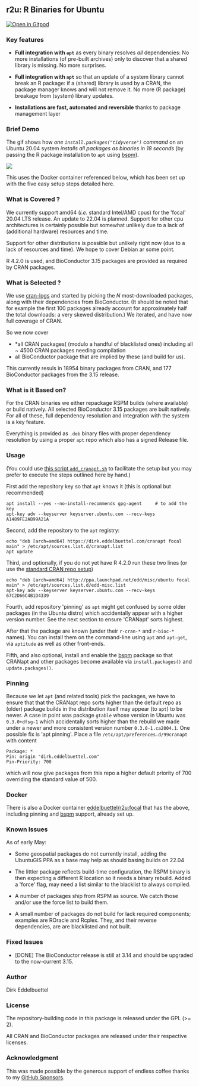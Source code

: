 
## r2u:  R Binaries for Ubuntu

[![Open in Gitpod](https://gitpod.io/button/open-in-gitpod.svg)](https://gitpod.io/#https://github.com/eddelbuettel/r2u)


### Key features

- **Full integration with `apt`** as every binary resolves _all_ dependencies: No
  more installations (of pre-built archives) only to discover that a shared
  library is missing. No more surprises.

- **Full integration with `apt`** so that an update of a system library
  cannot break an R package: if a (shared) library is used by a CRAN, the
  package manager knows and will not remove it.  No more (R package) breakage
  from (system) library updates.
  
- **Installations are fast, automated and reversible** thanks to package
  management layer

### Brief Demo

The gif shows how _one `install.packages("tidyverse")` command_ on an Ubuntu
20.04 system _installs all packages as binaries in 18 seconds_ (by passing the
R package installation to `apt` using [bspm](https://cloud.r-project.org/package=bspm)). 

![](https://eddelbuettel.github.io/r2u/assets/tidyverse_from_r2u_2022-05-04_17-09.gif)

This uses the Docker container referenced below, which has been set up with
the five easy setup steps detailed here.


### What is Covered ?

We currently support amd64 (_i.e._ standard Intel/AMD cpus) for the 'focal'
20.04 LTS release.  An update to 22.04 is planned.  Support for other cpu
architectures is certainly possible but somewhat unlikely due to a lack of
(additional hardware) resources and time.

Support for other distributions is possible but unlikely right now (due to a lack
of resources and time). We hope to cover Debian ar some point.

R 4.2.0 is used, and BioConductor 3.15 packages are provided as required by CRAN packages.


### What is Selected ?

We use [cran-logs](https://cran-logs.rstudio.com/) and started by picking the _N_
most-downloaded packages, along with their dependencies from BioConductor.
(It should be noted that for example the first 100 packages already account
for approximately half the total downloads: a very skewed distribution.) We
iterated, and have now full coverage of CRAN.

So we now cover 
- *all CRAN packages( (modulo a handful of blacklisted ones) including all ~ 4500 CRAN packages needing compilation 
- all BioConductor package that are implied by these (and build for us). 

This currently resuls in 18954 binary packages from CRAN, and 177
BioConductor packages from the 3.15 release.


### What is it Based on?

For the CRAN binaries we either repackage RSPM builds (where available) or
build natively. All selected BioConductor 3.15 packages are built natively.
For all of these, full dependency resolution and integration with the system
is a key feature.

Everything is provided as `.deb` binary files with proper dependency
resolution by using a proper `apt` repo which also has a signed Release file.


### Usage 

(You could use [this script `add_cranapt.sh`](https://github.com/eddelbuettel/r2u/blob/master/inst/scripts/add_cranapt.sh) to facilitate the setup but you may prefer to execute the steps outlined here by
hand.)

First add the repository key so that `apt` knows it (this is optional but recommended) 

    apt install --yes --no-install-recommends gpg-agent  	# to add the key
    apt-key adv --keyserver keyserver.ubuntu.com --recv-keys A1489FE2AB99A21A
    
Second, add the repository to the `apt` registry:

    echo "deb [arch=amd64] https://dirk.eddelbuettel.com/cranapt focal main" > /etc/apt/sources.list.d/cranapt.list
    apt update

Third, and optionally, if you do not yet have R 4.2.0 run these two lines (or
use the [standard CRAN repo setup](https://cloud.r-project.org/bin/linux/ubuntu/))

    echo "deb [arch=amd64] http://ppa.launchpad.net/edd/misc/ubuntu focal main" > /etc/apt/sources.list.d/edd-misc.list 
    apt-key adv --keyserver keyserver.ubuntu.com --recv-keys 67C2D66C4B1D4339

Fourth, add repository 'pinning' as `apt` might get confused by some older
packages (in the Ubuntu distro) which accidentally appear with a higher
version number. See the next section to ensure 'CRANapt' sorts highest.

After that the package are known (under their `r-cran-*` and `r-bioc-*`
names).  You can install them on the command-line using `apt` and `apt-get`,
via `aptitude` as well as other front-ends.

Fifth, and also optional, install and enable the
[bspm](https://cloud.r-project.org/package=bspm) package so that CRANapt and
other packages become available via `install.packages()` and
`update.packages()`.



### Pinning

Because we let `apt` (and related tools) pick the packages, we have to ensure
that that the CRANapt repo sorts higher than the default repo as (older)
package builds in the distribution itself may appear (to `apt`) to be
newer. A case in point was package `gtable` whose version in Ubuntu was
`0.3.0+dfsg-1` which accidentally sorts higher than the rebuild we made under
a newer and more consistent version number `0.3.0-1.ca2004.1`.  One possible
fix is 'apt pinning'. Place a file `/etc/apt/preferences.d/99cranapt` with content

    Package: *
    Pin: origin "dirk.eddelbuettel.com"
    Pin-Priority: 700

which will now give packages from this repo a higher default priority of 700
overriding the standard value of 500.


### Docker

There is also a Docker container [eddelbuettel/r2u:focal](https://hub.docker.com/repository/docker/eddelbuettel/r2u)
that has the above, including pinning and [bspm](https://cran.r-project.org/package=bspm) support, already set up.


### Known Issues

As of early May:

- Some geospatial packages do not currently install, adding the UbuntuGIS PPA
  as a base may help as should basing builds on 22.04

- The littler package reflects build-time configuration, the RSPM binary is
  then expecting a different R location so it needs a binary rebuild. Added a
  'force' flag, may need a list similar to the blacklist to always compiled.
  
- A number of packages ship from RSPM as source. We catch those and/or use
  the force list to build them. 
  
- A small number of packages do not build for lack required components;
  examples are ROracle and Rcplex.  They, and their reverse dependencies, are
  are blacklisted and not built.

### Fixed Issues

- [DONE] The BioConductor release is still at 3.14 and should be upgraded to the
  now-current 3.15. 


### Author

Dirk Eddelbuettel

### License

The repository-building code in this package is released under the GPL (>= 2).

All CRAN and BioConductor packages are released under their respective licenses.

### Acknowledgment

This was made possible by the generous support of endless coffee thanks to my
[GitHub Sponsors](https://github.com/sponsors/eddelbuettel).
